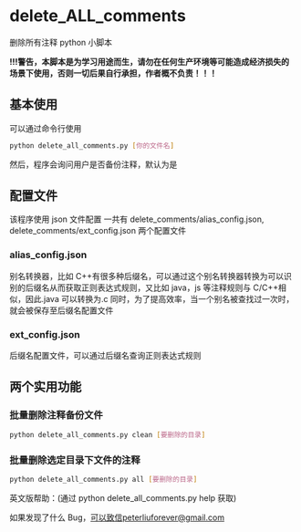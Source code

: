 # delete_ALL_comments

删除所有注释 python 小脚本

**!!!警告，本脚本是为学习用途而生，请勿在任何生产环境等可能造成经济损失的场景下使用，否则一切后果自行承担，作者概不负责！！！**

## 基本使用

可以通过命令行使用

```bash
python delete_all_comments.py [你的文件名]
```

然后，程序会询问用户是否备份注释，默认为是

## 配置文件

该程序使用 json 文件配置
一共有 delete_comments/alias_config.json, delete_comments/ext_config.json 两个配置文件

### alias_config.json

别名转换器，比如 C++有很多种后缀名，可以通过这个别名转换器转换为可以识别的后缀名从而获取正则表达式规则，又比如 java，js 等注释规则与 C/C++相似，因此.java 可以转换为.c
同时，为了提高效率，当一个别名被查找过一次时，就会被保存至后缀名配置文件

### ext_config.json

后缀名配置文件，可以通过后缀名查询正则表达式规则

## 两个实用功能

### 批量删除注释备份文件

```bash
python delete_all_comments.py clean [要删除的目录]
```

### 批量删除选定目录下文件的注释

```bash
python delete_all_comments.py all [要删除的目录]
```

英文版帮助：(通过 python delete_all_comments.py help 获取)

如果发现了什么 Bug，可以致信peterliuforever@gmail.com

